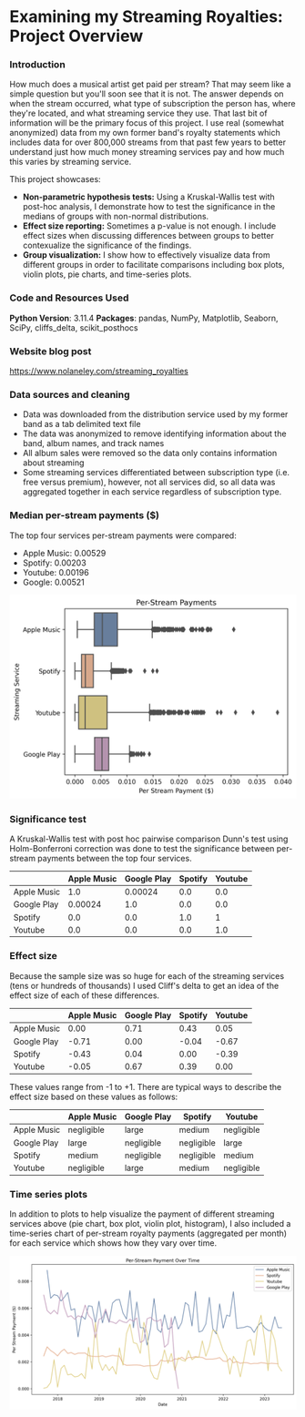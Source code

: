 # Examining my Streaming Royalties: Project Overview
### Introduction
How much does a musical artist get paid per stream? That may seem like a simple question but you'll soon see that it is not. The answer depends on when the stream occurred, what type of subscription the person has, where they're located, and what streaming service they use. That last bit of information will be the primary focus of this project. I use real (somewhat anonymized) data from my own former band's royalty statements which includes data for over 800,000 streams from that past few years to better understand just how much money streaming services pay and how much this varies by streaming service.

This project showcases:
- **Non-parametric hypothesis tests:** Using a Kruskal-Wallis test with post-hoc analysis, I demonstrate how to test the significance in the medians of groups with non-normal distributions.
- **Effect size reporting:** Sometimes a p-value is not enough. I include effect sizes when discussing differences between groups to better contexualize the significance of the findings.
- **Group visualization:** I show how to effectively visualize data from different groups in order to facilitate comparisons including box plots, violin plots, pie charts, and time-series plots.

### Code and Resources Used
**Python Version**: 3.11.4 **Packages**: pandas, NumPy, Matplotlib, Seaborn, SciPy, cliffs\_delta, scikit\_posthocs

### Website blog post

https://www.nolaneley.com/streaming_royalties

### Data sources and cleaning
- Data was downloaded from the distribution service used by my former band as a tab delimited text file
- The data was anonymized to remove identifying information about the band, album names, and track names
- All album sales were removed so the data only contains information about streaming
- Some streaming services differentiated between subscription type (i.e. free versus premium), however, not all services did, so all data was aggregated together in each service regardless of subscription type.

### Median per-stream payments ($)
The top four services per-stream payments were compared:
- Apple Music: 0.00529
- Spotify: 0.00203
- Youtube: 0.00196
- Google: 0.00521

![boxplots](/images_and_tables/box_plots.png)

### Significance test
A Kruskal-Wallis test with post hoc pairwise comparison Dunn's test using Holm-Bonferroni correction was done to test the significance between per-stream payments between the top four services.

| | Apple Music | Google Play | Spotify | Youtube |
|----------|----|----|----|----|
| Apple Music |  1.0 |  0.00024 |  0.0 |  0.0 |
| Google Play |  0.00024 |  1.0 |  0.0 |  0.0 |
| Spotify |  0.0 |  0.0 |  1.0 |  1 |
| Youtube |  0.0 |  0.0 |  0.0 |  1.0 |

### Effect size
Because the sample size was so huge for each of the streaming services (tens or hundreds of thousands) I used Cliff's delta to get an idea of the effect size of each of these differences.

| | Apple Music | Google Play | Spotify | Youtube |
|----------|----|----|----|----|
| Apple Music |  0.00 |  0.71 |  0.43 |  0.05 |
| Google Play |  -0.71 |  0.00 |  -0.04 |  -0.67 |
| Spotify |  -0.43 |  0.04 |  0.00 |  -0.39 |
| Youtube |  -0.05 |  0.67 |  0.39 |  0.00 |

These values range from -1 to +1. There are typical ways to describe the effect size based on these values as follows: 

| | Apple Music | Google Play | Spotify | Youtube |
|----------|----|----|----|----|
| Apple Music |  negligible |  large |  medium |  negligible |
| Google Play |  large |  negligible |  negligible |  large |
| Spotify |  medium |  negligible |  negligible |  medium |
| Youtube |  negligible | large | medium |  negligible |

### Time series plots
In addition to plots to help visualize the payment of different streaming services above (pie chart, box plot, violin plot, histogram), I also included a time-series chart of per-stream royalty payments (aggregated per month) for each service which shows how they vary over time.

![timeseries](/images_and_tables/stream_time_series.png)